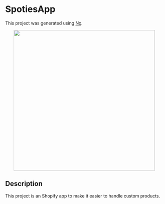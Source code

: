 

# SpotiesApp

This project was generated using [Nx](https://nx.dev).

<p style="text-align: center;"><img src="https://raw.githubusercontent.com/nrwl/nx/master/images/nx-logo.png" width="450"></p>

## Description
This project is an Shopify app to make it easier to handle custom products.
